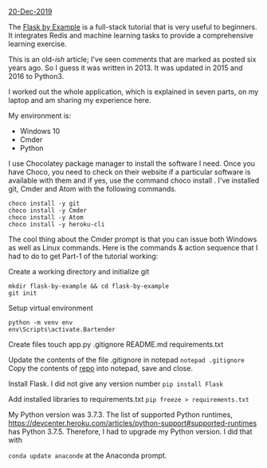 <u>20-Dec-2019</u>

The [Flask by Example](https://realpython.com/flask-by-example-part-1-project-setup/) is a full-stack tutorial that is very useful to beginners. It integrates Redis and machine learning tasks to provide a comprehensive learning exercise.

This is an old-<i>ish</i> article; I've seen comments that are marked as posted six years ago. So I guess it was written in 2013. It was updated in 2015 and 2016 to Python3.

I worked out the whole application, which is explained in seven parts, on my laptop and am sharing my experience here.

My environment is:
* Windows 10
* Cmder
* Python

I use Chocolatey package manager to install the software I need. Once you have Choco, you need to check on their website if a particular software is available with them and if yes, use the command choco install <your software>. I've installed git, Cmder and Atom with the following commands.

```
choco install -y git
choco install -y Cmder
choco install -y Atom
choco install -y heroku-cli
```
The cool thing about the Cmder prompt is that you can issue both Windows as well as Linux commands. Here is the commands & action sequence that I had to do to get Part-1 of the tutorial working:

Create a working directory and initialize git
```
mkdir flask-by-example && cd flask-by-example
git init
```

Setup virtual environment
```
python -m venv env
env\Scripts\activate.Bartender
```

Create files
    touch app.py .gitignore README.md requirements.txt

Update the contents of the file .gitignore in notepad
`notepad .gitignore`
Copy the contents of [repo](https://raw.githubusercontent.com/realpython/flask-by-example/master/.gitignore) into notepad, save and close.

Install Flask. I did not give any version number
`pip install Flask`

Add installed libraries to requirements.txt
`pip freeze > requirements.txt`




My Python version was 3.7.3. The list of supported Python runtimes, https://devcenter.heroku.com/articles/python-support#supported-runtimes has Python 3.7.5. Therefore, I had to upgrade my Python version. I did that with

`conda update anaconde`
at the Anaconda prompt.
